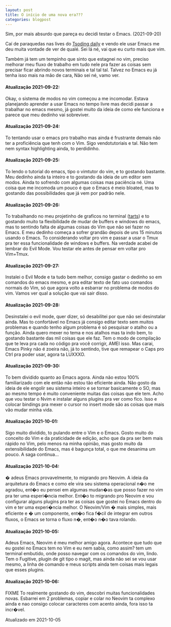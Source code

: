 ```yaml
---
layout: post
title: O início de uma nova era???
categories: blogpost
---
```


Sim, por mais absurdo que pareça eu decidi testar o Emacs. (2021-09-20)

Caí de paraquedas nas lives do [Tsoding daily](https://www.youtube.com/c/TsodingDaily) e vendo ele usar Emacs
me deu muita vontade de ver de qualé. Sei lá né, vai que eu curto mais
que vim.

Também já tem um tempinho que sinto que estagnei no vim, preciso
melhorar meu fluxo de trabalho em tudo nele pra fazer as coisas sem
precisar ficar abrindo novos terminais e tal tal tal. Talvez no Emacs
eu já tenha isso mais na mão de cara, Não sei né, vamo ver.

#### Atualização 2021-09-22:
Okay, o sistema de modos no vim começou a
me incomodar. Estava planejando aprender a usar Emacs no tempo livre
mas decidi passar a trabalhar no emacs mesmo, já gostei muito da ideia
de como ele funciona e parece que meu dedinho vai sobreviver.

#### Atualização 2021-09-24:
To tentando usar o emacs pro trabalho mas
ainda é frustrante demais não ter a proficiência que tenh com o
Vim. Sigo vendotutoriais e tal. Não tem nem syntax highlighting ainda,
to perdidinho.

#### Atualização 2021-09-25:
To lendo o tutorial do emacs, tipo o
vimtutor do vim, e to gostando bastante. Meu dedinho ainda ta inteiro
e to gostando da ideia de um editor sem modos. Ainda to sofrendo com
algumas coisas mas paciência né. Uma coisa que me incomoda um pouco é
que o Emacs é meio bloated, mas to gostando das possibilidades que já
vem por padrão nele.

#### Atualização 2021-09-26:
To trabalhando no meu projetinho de
graficos no terminal ([tarts](https://github.com/lrr68/tarts)) e to
gostando muito ta flexibilidade de mudar de buffers e windows do
emacs, mas to sentindo falta de algumas coisas do Vim que não sei
fazer no Emacs. E meu dedinho começa a sofrer grandão depois de uns 15
minutos usando o Emacs. To considerando voltar pro vim e passar a usar
o Tmux pra ter essa funcionalidade de windows e buffers. Na verdade
acabei de lembrar do Evil Mode. Vou testar ele antes de pensar em
voltar pro Vim+Tmux.

#### Atualização 2021-09-27:
Instalei o Evil Mode e ta tudo bem
melhor, consigo gastar o dedinho so em comandos do emacs mesmo, e pra
editar texto de fato uso comandos normais do Vim, só que agora volto a
esbarrar no problema de modos do vim. Vamos ver qual a solução que vai
sair disso.

#### Atualização 2021-09-28:
Desinstalei o evil mode, quer dizer, só
desabilitei por que não sei desinstalar ainda. Mas to confortável no
Emacs já consigo editar texto sem muitos problemas e quando tenho
algum problema é só pesquisar o atalho ou a função. Ainda quero mexer
no tema e nos atalhos mas ta indo bem, to gostando bastante das mil
coisas que ele faz. Tem o modo de compilação que te leva pra cada
no código pra você corrigir, AMEI isso. Mas carai, Emacs Pinky não é
zoeira não, já to sentindo, tive que remapear o Caps pro Ctrl pra poder
usar, agora ta LUXXXO.

#### Atualização 2021-09-30:
To bem dividido quanto ao Emacs agora. Ainda não estou 100% familiarizado
com ele então não estou tão eficiente ainda. Não gosto da ideia de ele engolir seu sistema inteiro e se tornar basicamente o SO, mas ao mesmo tempo é muito conveniente muitas das coisas que ele tem. Acho que vou testar o Nvim e instalar alguns plugins pra ver como fico. Isso e colocar bindings pra mexer o cursor no insert mode são as coisas que mais vão mudar minha vida.

#### Atualização 2021-10-01:
Sigo muito dividido, to pulando entre o Vim e o Emacs. Gosto muito do conceito do Vim e da praticidade de edição, acho que da pra ser bem mais rápido no Vim, pelo menos na minha opinião, mas gosto muito da extensibilidade do Emacs, mas é bagunça total, o que me desanima um pouco. A saga continua...

#### Atualização 2021-10-04:
� adeus Emacs provavelmente, to migrando pro Neovim. A ideia da arquitetura do Emacs e como ele vira seu sistema operacional n�o me agradou, ent�o eu pensei em algumas mudan�as que posso fazer no vim pra ter uma esperi�ncia melhor. Ent�o to migrando pro Neovim e vou configurar alguns plugins pra ter as coisas que gostei no Emacs dentro do vim e ter uma experi�ncia melhor. O Neovim/Vim � mais simples, mais eficiente e � um componente, ent�o fica f�cil de integrar em outros fluxos, o Emacs se torna o fluxo n�, ent�o n�o tava rolando.

#### Atualização 2021-10-05:
Adeus Emacs, Neovim é meu melhor amigo agora. Acontece que tudo que eu gostei no Emacs tem no Vim e eu nem sabia, como assim? tem um terminal embutido, onde posso navegar com os comandos do vim, lindo. Tem o Fugitive, plugin de git tipo o magit, mas ainda não sei se vou usar mesmo, a linha de comando e meus scripts ainda tem coisas mais legais que esses plugins.

#### Atualização 2021-10-06:
FIXME To realmente gostando do vim, descobri muitas funcionalidades novas. Esbarrei em 2 problemas, copiar e colar no Neovim ta complexo ainda e nao consigo colocar caracteres com acento ainda, fora isso ta incr�vel.

Atualizado em 2021-10-05
